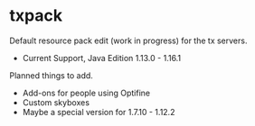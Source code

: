 # txpack
Default resource pack edit (work in progress) for the tx servers.

- Current Support, Java Edition 1.13.0 - 1.16.1


Planned things to add.

- Add-ons for people using Optifine
- Custom skyboxes
- Maybe a special version for 1.7.10 - 1.12.2
